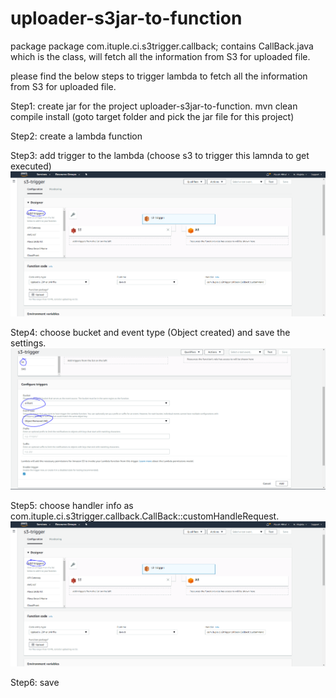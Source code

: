 # uploader-s3jar-to-function


package package com.ituple.ci.s3trigger.callback; contains CallBack.java which is the class, will fetch all the information from S3 for uploaded file.

please find the below steps to trigger lambda to fetch all the information from S3 for uploaded file.


Step1: create jar for the project uploader-s3jar-to-function. mvn clean compile install (goto target folder and pick the jar file for this project)

Step2: create a lambda function

Step3: add trigger to the lambda (choose s3 to trigger this lamnda to get executed)
![Throughput Graph](https://github.com/PiyushMittl/uploader-s3jar-to-function/blob/master/addtrigger.PNG)


Step4: choose bucket and event type (Object created) and save the settings.
![Throughput Graph](https://github.com/PiyushMittl/uploader-s3jar-to-function/blob/master/givebucket_eventtype.PNG)

Step5: choose handler info as com.ituple.ci.s3trigger.callback.CallBack::customHandleRequest.
![Throughput Graph](https://github.com/PiyushMittl/uploader-s3jar-to-function/blob/master/addtrigger.PNG)

Step6: save

